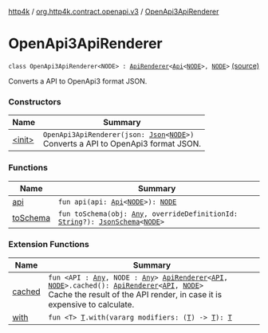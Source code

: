 [http4k](../../index.md) / [org.http4k.contract.openapi.v3](../index.md) / [OpenApi3ApiRenderer](./index.md)

# OpenApi3ApiRenderer

`class OpenApi3ApiRenderer<NODE> : `[`ApiRenderer`](../../org.http4k.contract.openapi/-api-renderer/index.md)`<`[`Api`](../-api/index.md)`<`[`NODE`](index.md#NODE)`>, `[`NODE`](index.md#NODE)`>` [(source)](https://github.com/http4k/http4k/blob/master/http4k-contract/src/main/kotlin/org/http4k/contract/openapi/v3/OpenApi3ApiRenderer.kt#L17)

Converts a API to OpenApi3 format JSON.

### Constructors

| Name | Summary |
|---|---|
| [&lt;init&gt;](-init-.md) | `OpenApi3ApiRenderer(json: `[`Json`](../../org.http4k.format/-json/index.md)`<`[`NODE`](index.md#NODE)`>)`<br>Converts a API to OpenApi3 format JSON. |

### Functions

| Name | Summary |
|---|---|
| [api](api.md) | `fun api(api: `[`Api`](../-api/index.md)`<`[`NODE`](index.md#NODE)`>): `[`NODE`](index.md#NODE) |
| [toSchema](to-schema.md) | `fun toSchema(obj: `[`Any`](https://kotlinlang.org/api/latest/jvm/stdlib/kotlin/-any/index.html)`, overrideDefinitionId: `[`String`](https://kotlinlang.org/api/latest/jvm/stdlib/kotlin/-string/index.html)`?): `[`JsonSchema`](../../org.http4k.util/-json-schema/index.md)`<`[`NODE`](index.md#NODE)`>` |

### Extension Functions

| Name | Summary |
|---|---|
| [cached](../../org.http4k.contract.openapi/cached.md) | `fun <API : `[`Any`](https://kotlinlang.org/api/latest/jvm/stdlib/kotlin/-any/index.html)`, NODE : `[`Any`](https://kotlinlang.org/api/latest/jvm/stdlib/kotlin/-any/index.html)`> `[`ApiRenderer`](../../org.http4k.contract.openapi/-api-renderer/index.md)`<`[`API`](../../org.http4k.contract.openapi/cached.md#API)`, `[`NODE`](../../org.http4k.contract.openapi/cached.md#NODE)`>.cached(): `[`ApiRenderer`](../../org.http4k.contract.openapi/-api-renderer/index.md)`<`[`API`](../../org.http4k.contract.openapi/cached.md#API)`, `[`NODE`](../../org.http4k.contract.openapi/cached.md#NODE)`>`<br>Cache the result of the API render, in case it is expensive to calculate. |
| [with](../../org.http4k.core/with.md) | `fun <T> `[`T`](../../org.http4k.core/with.md#T)`.with(vararg modifiers: (`[`T`](../../org.http4k.core/with.md#T)`) -> `[`T`](../../org.http4k.core/with.md#T)`): `[`T`](../../org.http4k.core/with.md#T) |
